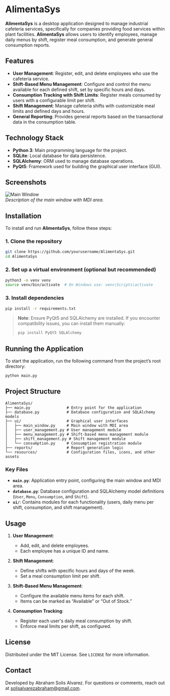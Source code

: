 
# AlimentaSys

**AlimentaSys** is a desktop application designed to manage industrial cafeteria services, specifically for companies providing food services within plant facilities. **AlimentaSys** allows users to identify employees, manage daily menus by shift, register meal consumption, and generate general consumption reports.

## Features

- **User Management**: Register, edit, and delete employees who use the cafeteria service.
- **Shift-Based Menu Management**: Configure and control the menu available for each defined shift, set by specific hours and days.
- **Consumption Tracking with Shift Limits**: Register meals consumed by users with a configurable limit per shift.
- **Shift Management**: Manage cafeteria shifts with customizable meal limits and defined days and hours.
- **General Reporting**: Provides general reports based on the transactional data in the consumption table.

## Technology Stack

- **Python 3**: Main programming language for the project.
- **SQLite**: Local database for data persistence.
- **SQLAlchemy**: ORM used to manage database operations.
- **PyQt5**: Framework used for building the graphical user interface (GUI).

## Screenshots

![Main Window](path/to/screenshot.png)  
*Description of the main window with MDI area.*

## Installation

To install and run **AlimentaSys**, follow these steps:

### 1. Clone the repository

```bash
git clone https://github.com/yourusername/AlimentaSys.git
cd AlimentaSys
```

### 2. Set up a virtual environment (optional but recommended)

```bash
python3 -m venv venv
source venv/bin/activate  # On Windows use: venv\Scripts\activate
```

### 3. Install dependencies

```bash
pip install -r requirements.txt
```

> **Note**: Ensure PyQt5 and SQLAlchemy are installed. If you encounter compatibility issues, you can install them manually:
> ```bash
> pip install PyQt5 SQLAlchemy
> ```

## Running the Application

To start the application, run the following command from the project’s root directory:

```bash
python main.py
```

## Project Structure

```plaintext
AlimentaSys/
├── main.py                # Entry point for the application
├── database.py            # Database configuration and SQLAlchemy models
├── ui/                    # Graphical user interfaces
│   ├── main_window.py     # Main window with MDI area
│   ├── user_management.py # User management module
│   ├── menu_management.py # Shift-based menu management module
│   ├── shift_management.py # Shift management module
│   └── consumption.py     # Consumption registration module
├── reports/               # Report generation logic
└── resources/             # Configuration files, icons, and other assets
```

### Key Files

- **`main.py`**: Application entry point, configuring the main window and MDI area.
- **`database.py`**: Database configuration and SQLAlchemy model definitions (`User`, `Menu`, `Consumption`, and `Shift`).
- **`ui/`**: Contains modules for each functionality (users, daily menu per shift, consumption, and shift management).

## Usage

1. **User Management**:
   - Add, edit, and delete employees.
   - Each employee has a unique ID and name.

2. **Shift Management**:
   - Define shifts with specific hours and days of the week.
   - Set a meal consumption limit per shift.

3. **Shift-Based Menu Management**:
   - Configure the available menu items for each shift.
   - Items can be marked as “Available” or “Out of Stock.”

4. **Consumption Tracking**:
   - Register each user's daily meal consumption by shift.
   - Enforce meal limits per shift, as configured.

## License

Distributed under the MIT License. See `LICENSE` for more information.

## Contact

Developed by Abraham Solis Alvarez. For questions or comments, reach out at [solisalvarezabraham@gmail.com](solisalvarezabraham@gmail.com).


